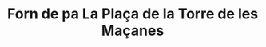 ---
title: "Forn de pa La Plaça de la Torre de les Maçanes"
url: /la-torre-de-les-macanes-torremanzanas/forn-de-pa-la-placa-de-la-torre-de-les-macanes/
shop: panadería
---